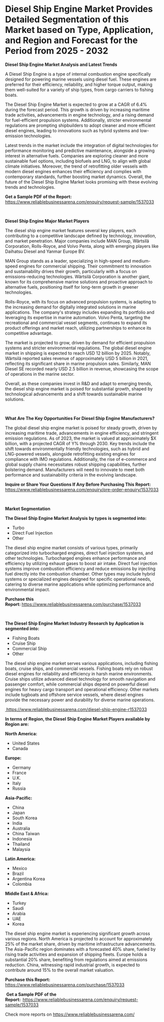 <p><h1>Diesel Ship Engine Market Provides Detailed Segmentation of this Market based on Type, Application, and Region and Forecast for the Period from 2025 - 2032</h1></p><p><strong>Diesel Ship Engine Market Analysis and Latest Trends</strong></p>
<p><p>A Diesel Ship Engine is a type of internal combustion engine specifically designed for powering marine vessels using diesel fuel. These engines are preferred for their efficiency, reliability, and higher torque output, making them well-suited for a variety of ship types, from cargo carriers to fishing boats.</p><p>The Diesel Ship Engine Market is expected to grow at a CAGR of 6.4% during the forecast period. This growth is driven by increasing maritime trade activities, advancements in engine technology, and a rising demand for fuel-efficient propulsion systems. Additionally, stricter environmental regulations are prompting shipbuilders to adopt cleaner and more efficient diesel engines, leading to innovations such as hybrid systems and low-emission technologies.</p><p>Latest trends in the market include the integration of digital technologies for performance monitoring and predictive maintenance, alongside a growing interest in alternative fuels. Companies are exploring cleaner and more sustainable fuel options, including biofuels and LNG, to align with global climate initiatives. Moreover, the trend of retrofitting older vessels with modern diesel engines enhances their efficiency and complies with contemporary standards, further boosting market dynamics. Overall, the future of the Diesel Ship Engine Market looks promising with these evolving trends and technologies.</p></p>
<p><strong>Get a Sample PDF of the Report:&nbsp;</strong> <a href="https://www.reliablebusinessarena.com/enquiry/request-sample/1537033?utm_campaign=1891&utm_medium=2&utm_source=Github&utm_content=ia&utm_term=22022025&utm_id=diesel-ship-engine">https://www.reliablebusinessarena.com/enquiry/request-sample/1537033</a></p>
<p>&nbsp;</p>
<p><strong>Diesel Ship Engine Major Market Players</strong></p>
<p><p>The diesel ship engine market features several key players, each contributing to a competitive landscape defined by technology, innovation, and market penetration. Major companies include MAN Group, Wärtsilä Corporation, Rolls-Royce, and Volvo Penta, along with emerging players like Daihatsu Diesel and Yanmar Europe BV.</p><p>MAN Group stands as a leader, specializing in high-speed and medium-speed engines for commercial shipping. Their commitment to innovation and sustainability drives their growth, particularly with a focus on emissions-reducing technologies. Wärtsilä Corporation is another giant, known for its comprehensive marine solutions and proactive approach to alternative fuels, positioning itself for long-term growth in greener technologies.</p><p>Rolls-Royce, with its focus on advanced propulsion systems, is adapting to the increasing demand for digitally integrated solutions in marine applications. The company's strategy includes expanding its portfolio and leveraging its expertise in marine automation. Volvo Penta, targeting the recreational and commercial vessel segments, continues to expand its product offerings and market reach, utilizing partnerships to enhance its competitive advantage.</p><p>The market is projected to grow, driven by demand for efficient propulsion systems and stricter environmental regulations. The global diesel engine market in shipping is expected to reach USD 12 billion by 2025. Notably, Wärtsilä reported sales revenue of approximately USD 5 billion in 2021, reflecting its significant share in marine propulsion sales. Similarly, MAN Diesel SE recorded nearly USD 2.5 billion in revenue, showcasing the scope of operations in the marine sector.</p><p>Overall, as these companies invest in R&D and adapt to emerging trends, the diesel ship engine market is poised for substantial growth, shaped by technological advancements and a shift towards sustainable marine solutions.</p></p>
<p>&nbsp;</p>
<p><strong>What Are The Key Opportunities For Diesel Ship Engine Manufacturers?</strong></p>
<p><p>The global diesel ship engine market is poised for steady growth, driven by increasing maritime trade, advancements in engine efficiency, and stringent emission regulations. As of 2023, the market is valued at approximately $X billion, with a projected CAGR of Y% through 2030. Key trends include the shift towards environmentally friendly technologies, such as hybrid and LNG-powered vessels, alongside retrofitting existing engines for compliance with IMO regulations. Additionally, the rise of e-commerce and global supply chains necessitates robust shipping capabilities, further bolstering demand. Manufacturers will need to innovate to meet both performance and sustainability criteria in the evolving landscape.</p></p>
<p><strong>Inquire or Share Your Questions If Any Before Purchasing This Report:</strong> <a href="https://www.reliablebusinessarena.com/enquiry/pre-order-enquiry/1537033?utm_campaign=1891&utm_medium=2&utm_source=Github&utm_content=ia&utm_term=22022025&utm_id=diesel-ship-engine">https://www.reliablebusinessarena.com/enquiry/pre-order-enquiry/1537033</a></p>
<p>&nbsp;</p>
<p><strong>Market Segmentation</strong></p>
<p><strong>The Diesel Ship Engine Market Analysis by types is segmented into:</strong></p>
<p><ul><li>Turbo</li><li>Direct Fuel Injection</li><li>Other</li></ul></p>
<p><p>The diesel ship engine market consists of various types, primarily categorized into turbocharged engines, direct fuel injection systems, and other technologies. Turbocharged engines enhance performance and efficiency by utilizing exhaust gases to boost air intake. Direct fuel injection systems improve combustion efficiency and reduce emissions by injecting fuel directly into the combustion chamber. Other types may include hybrid systems or specialized engines designed for specific operational needs, catering to diverse marine applications while optimizing performance and environmental impact.</p></p>
<p><strong>Purchase this Report:&nbsp;</strong><a href="https://www.reliablebusinessarena.com/purchase/1537033?utm_campaign=1891&utm_medium=2&utm_source=Github&utm_content=ia&utm_term=22022025&utm_id=diesel-ship-engine">https://www.reliablebusinessarena.com/purchase/1537033</a></p>
<p>&nbsp;</p>
<p><strong>The Diesel Ship Engine Market Industry Research by Application is segmented into:</strong></p>
<p><ul><li>Fishing Boats</li><li>Cruise Ship</li><li>Commercial Ship</li><li>Other</li></ul></p>
<p><p>The diesel ship engine market serves various applications, including fishing boats, cruise ships, and commercial vessels. Fishing boats rely on robust diesel engines for reliability and efficiency in harsh marine environments. Cruise ships utilize advanced diesel technology for smooth navigation and passenger comfort, while commercial ships depend on powerful diesel engines for heavy cargo transport and operational efficiency. Other markets include tugboats and offshore service vessels, where diesel engines provide the necessary power and durability for diverse marine operations.</p></p>
<p><a href="https://www.reliablebusinessarena.com/diesel-ship-engine-r1537033?utm_campaign=1891&utm_medium=2&utm_source=Github&utm_content=ia&utm_term=22022025&utm_id=diesel-ship-engine">&nbsp;https://www.reliablebusinessarena.com/diesel-ship-engine-r1537033</a></p>
<p><strong>In terms of Region, the Diesel Ship Engine Market Players available by Region are:</strong></p>
<p>
    <p> <strong> North America: </strong>
        <ul>
            <li>United States</li>
            <li>Canada</li>
        </ul>
        </p> 
    <p> <strong> Europe: </strong>
        <ul>
            <li>Germany</li>
            <li>France</li>
            <li>U.K.</li>
            <li>Italy</li>
            <li>Russia</li>
        </ul>
        </p> 
    <p> <strong> Asia-Pacific: </strong>
        <ul>
            <li>China</li>
            <li>Japan</li>
            <li>South Korea</li>
            <li>India</li>
            <li>Australia</li>
            <li>China Taiwan</li>
            <li>Indonesia</li>
            <li>Thailand</li>
            <li>Malaysia</li>
        </ul>
        </p> 
    <p> <strong> Latin America: </strong>
        <ul>
            <li>Mexico</li>
            <li>Brazil</li>
            <li>Argentina Korea</li>
            <li>Colombia</li>
        </ul>
        </p> 
    <p> <strong> Middle East & Africa: </strong>
        <ul>
            <li>Turkey</li>
            <li>Saudi</li>
            <li>Arabia</li>
            <li>UAE</li>
            <li>Korea</li>
        </ul>
    </p>
    </p>
<p><p>The diesel ship engine market is experiencing significant growth across various regions. North America is projected to account for approximately 25% of the market share, driven by maritime infrastructure advancements. The Asia-Pacific region dominates with a forecasted 40% share, fueled by rising trade activities and expansion of shipping fleets. Europe holds a substantial 20% share, benefiting from regulations aimed at emissions reduction. China, witnessing rapid industrial growth, is expected to contribute around 15% to the overall market valuation.</p></p>
<p><strong>Purchase this Report: </strong><a href="https://www.reliablebusinessarena.com/purchase/1537033?utm_campaign=1891&utm_medium=2&utm_source=Github&utm_content=ia&utm_term=22022025&utm_id=diesel-ship-engine">https://www.reliablebusinessarena.com/purchase/1537033</a></p>
<p>&nbsp;<strong>Get a Sample PDF of the Report:&nbsp;&nbsp;</strong><a href="https://www.reliablebusinessarena.com/enquiry/request-sample/1537033?utm_campaign=1891&utm_medium=2&utm_source=Github&utm_content=ia&utm_term=22022025&utm_id=diesel-ship-engine">https://www.reliablebusinessarena.com/enquiry/request-sample/1537033</a></p>
<p><strong></strong></p>
<p>Check more reports on <a href="https://www.reliablebusinessarena.com/?utm_campaign=1891&utm_medium=2&utm_source=Github&utm_content=ia&utm_term=22022025&utm_id=diesel-ship-engine">https://www.reliablebusinessarena.com/</a></p>